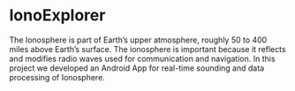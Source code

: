 # IonoExplorer

The Ionosphere is part of Earth’s upper atmosphere, roughly 50 to 400 miles above Earth’s surface. The ionosphere is important because it reflects and modifies radio waves used for communication and navigation. In this project we developed an Android App for real-time sounding and data processing of Ionosphere.
